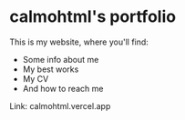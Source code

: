 # calmohtml's portfolio

This is my website, where you'll find:

- Some info about me
- My best works
- My CV
- And how to reach me

Link: calmohtml.vercel.app
